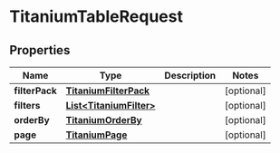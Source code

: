 

# TitaniumTableRequest


## Properties

| Name | Type | Description | Notes |
|------------ | ------------- | ------------- | -------------|
|**filterPack** | [**TitaniumFilterPack**](TitaniumFilterPack.md) |  |  [optional] |
|**filters** | [**List&lt;TitaniumFilter&gt;**](TitaniumFilter.md) |  |  [optional] |
|**orderBy** | [**TitaniumOrderBy**](TitaniumOrderBy.md) |  |  [optional] |
|**page** | [**TitaniumPage**](TitaniumPage.md) |  |  [optional] |



